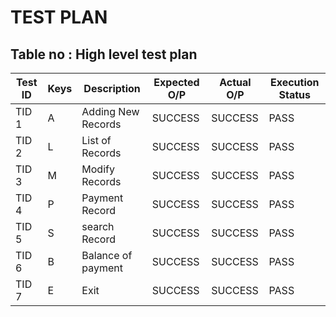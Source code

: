 
# TEST PLAN

## Table no : High level test plan

| **Test ID** | **Keys**|**Description**    |**Expected O/P** | **Actual O/P** | Execution Status |
|-------------|---------|----------------   |-----------------|----------------|------------------|
|  TID 1      |A        | Adding New Records| SUCCESS         | SUCCESS        | PASS	       |
|  TID 2      |L        | List of Records   | SUCCESS         | SUCCESS        | PASS	       |
|  TID 3      |M        | Modify Records    | SUCCESS         | SUCCESS        | PASS	       |
|  TID 4      |P        | Payment Record    | SUCCESS         | SUCCESS        | PASS	       |
|  TID 5      |S        | search Record     | SUCCESS         | SUCCESS        | PASS	       |
|  TID 6      |B        | Balance of payment| SUCCESS         | SUCCESS        | PASS	       |
|  TID 7      |E        | Exit              | SUCCESS         | SUCCESS        | PASS	       |



